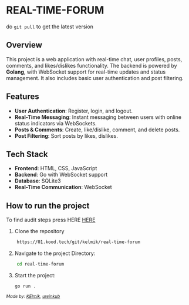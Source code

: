 # REAL-TIME-FORUM
do
``
git pull
`` 
to get the latest version

## Overview
This project is a web application with real-time chat, user profiles, posts, comments, and likes/dislikes functionality. The backend is powered by **Golang**, with WebSocket support for real-time updates and status management. It also includes basic user authentication and post filtering.

## Features
- **User Authentication**: Register, login, and logout.
- **Real-Time Messaging**: Instant messaging between users with online status indicators via WebSockets.
- **Posts & Comments**: Create, like/dislike, comment, and delete posts.
- **Post Filtering**: Sort posts by likes, dislikes.

## Tech Stack
- **Frontend**: HTML, CSS, JavaScript
- **Backend**: Go with WebSocket support
- **Database**: SQLite3
- **Real-Time Communication**: WebSocket

## How to run the project
To find audit steps press HERE [HERE](https://github.com/01-edu/public/tree/master/subjects/real-time-forum/audit)

1. Clone the repository
```bash
    https://01.kood.tech/git/kelmik/real-time-forum
```

2. Navigate to the project Directory:
```bash
    cd real-time-forum
```

3. Start the project: 
    ```bash
    go run .
    ```

_<sup>Made by: [KElmik](https://01.kood.tech/git/kelmik), [ureinkub](https://01.kood.tech/git/ureinkub)_</sup>
